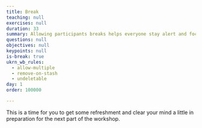 ```yaml
---
title: Break
teaching: null
exercises: null
duration: 33
summary: Allowing participants breaks helps everyone stay alert and focused.
questions: null
objectives: null
keypoints: null
is-break: true
ukrn_wb_rules:
  - allow-multiple
  - remove-on-stash
  - undeletable
day: 1
order: 100000

---
```

This is a time for you to get some refreshment and clear your mind a little in preparation for the next part of the workshop.
